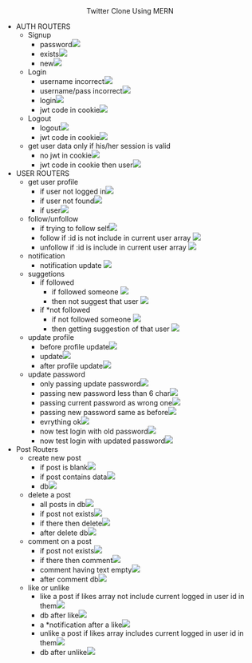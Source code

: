 <div align="center">
    Twitter Clone Using MERN
</div>
<ul>
<!--! auth -->
    <li>
    AUTH ROUTERS
    <ul>
    <!-- signup -->
        <li>
        Signup
            <ul>
                <li>password<img src="./output/i3.png"></li>
                <li>exists<img src="./output/i2.png"></li>
                <li>new<img src="./output/i1.png"></li>
            </ul>
        </li>
    <!-- login -->
    <li>
        Login
            <ul>
                <li>username incorrect<img src="./output/i6.png"></li>
                <li>username/pass incorrect<img src="./output/i5.png"></li>
                <li>login<img src="./output/i4.png"></li>
                <li>jwt code in cookie<img src="./output/i7.png"></li>
            </ul>
        </li>  
    <!-- logout -->
    <li>
        Logout
            <ul>
                <li>logout<img src="./output/i8.png"></li>
                <li>jwt code in cookie<img src="./output/i9.png"></li>
            </ul>
        </li>
    <!-- get user data only if his/her session is valid -->
    <li>
        get user data only if his/her session is valid
            <ul>
                <li>no jwt in cookie<img src="./output/i10.png"></li>
                <li>jwt code in cookie then user<img src="./output/i11.png"></li>
            </ul>
        </li>
    </ul>
    </li>
<!--! user -->
<li>
    USER ROUTERS
    <ul>
    <!-- get user profile -->
        <li>
        get user profile
            <ul>
                <li>if user not logged in<img src="./output/i13.png"></li>
                <li>if user not found<img src="./output/i14.png"></li>
                <li>if user<img src="./output/i12.png"></li>
            </ul>
        </li>
        <!-- follow/unfollow -->
         <li>
        follow/unfollow
            <ul>
                <li>if trying to follow self<img src="./output/i15.png"></li>
                <li>follow if :id is not include in current user array <img src="./output/i16.png"></li>
                <li>unfollow if :id is include in current user array <img src="./output/i17.png"></li>
            </ul>
        </li>
        <!-- notification -->
         <li>
        notification
            <ul>
                <li>notification update <img src="./output/i18.png"></li>
            </ul>
        </li> 
        <!-- suggetions -->
         <li>
        suggetions
            <ul>
                <li>if followed 
                    <ul>
                        <li>if followed someone <img src="./output/i19.png"></li>
                        <li>then not suggest that user <img src="./output/i20.png"></li>
                    </ul>
                </li>
                <li>if *not followed 
                    <ul>
                        <li>if not followed someone <img src="./output/i21.png"></li>
                        <li>then getting suggestion of that user <img src="./output/i22.png"></li>
                    </ul>
                </li>
            </ul>
        </li>
        <!-- update profile  -->
           <li>
        update profile 
            <ul>
                <li>before profile update<img src="./output/i23.png"></li>
                <li>update<img src="./output/i24.png"></li>
                <li>after profile update<img src="./output/i25.png"></li>
            </ul>
        </li> 
        <!-- update password -->
         <li>
        update password 
            <ul>
                <li>only passing update password<img src="./output/i26.png"></li>
                <li>passing new password less than 6 char<img src="./output/i27.png"></li>
                <li>passing current password as wrong one<img src="./output/i28.png"></li>
                <li>passing new password same as before<img src="./output/i29.png"></li>
                <li>evrything ok<img src="./output/i30.png"></li>
                <li>now test login with old password<img src="./output/i31.png"></li>
                <li>now test login with updated password<img src="./output/i32.png"></li>
            </ul>
        </li> 
    </ul>
    <!--! posts -->
    <li>
    Post Routers
        <ul>
        <!-- create new post -->
            <li>
            create new post 
                <ul>
                    <li>if post is blank<img src="./output/i33.png"></li>
                    <li>if post contains data<img src="./output/i34.png"></li>
                    <li>db<img src="./output/i37.png"></li>
                    </ul>
            </li>
        <!-- delete a post -->
        <li>
            delete a post 
                <ul>
                    <li>all posts in db<img src="./output/i37.png"></li>
                    <li>if post not exists<img src="./output/i36.png"></li>
                    <li>if there then delete<img src="./output/i35.png"></li>
                    <li>after delete db<img src="./output/i38.png"></li>
                </ul>
            </li>
        <!-- comment on a post -->
        <li>
            comment on a post 
                <ul>
                    <li>if post not exists<img src="./output/i40.png"></li>
                    <li>if there then comment<img src="./output/i41.png"></li>
                    <li>comment having text empty<img src="./output/i39.png"></li>
                    <li>after comment db<img src="./output/i42.png"></li>
                </ul>
            </li>
        <!-- like or unlike -->
        <li>
            like or unlike 
                <ul>
                    <li>like a post if likes array not include current logged in user id in them<img src="./output/i43.png"></li>
                    <li>db after like<img src="./output/i44.png"></li>
                    <li>a *notification after a like<img src="./output/i45.png"></li>
                    <li>unlike a post if likes array includes current logged in user id in them<img src="./output/i46.png"></li>
                    <li>db after unlike<img src="./output/i47.png"></li>
                </ul>
            </li>
        </ul>
    </li>
</ul>
